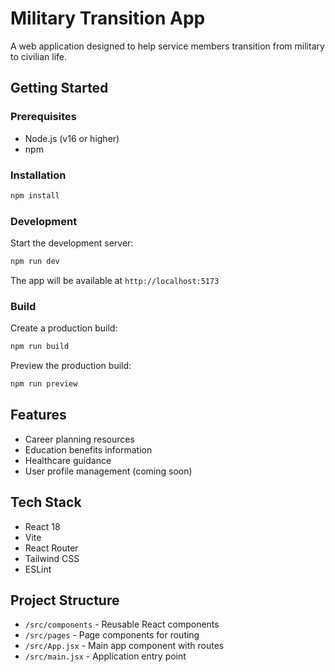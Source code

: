 # Military Transition App

A web application designed to help service members transition from military to civilian life.

## Getting Started

### Prerequisites

- Node.js (v16 or higher)
- npm

### Installation

```bash
npm install
```

### Development

Start the development server:

```bash
npm run dev
```

The app will be available at `http://localhost:5173`

### Build

Create a production build:

```bash
npm run build
```

Preview the production build:

```bash
npm run preview
```

## Features

- Career planning resources
- Education benefits information
- Healthcare guidance
- User profile management (coming soon)

## Tech Stack

- React 18
- Vite
- React Router
- Tailwind CSS
- ESLint

## Project Structure

- `/src/components` - Reusable React components
- `/src/pages` - Page components for routing
- `/src/App.jsx` - Main app component with routes
- `/src/main.jsx` - Application entry point

